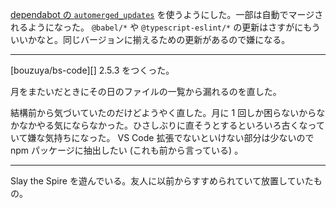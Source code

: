 [dependabot の `automerged_updates`](https://dependabot.com/docs/config-file/#automerged_updates) を使うようにした。一部は自動でマージされるようになった。 `@babel/*` や `@typescript-eslint/*` の更新はさすがにもういいかなと。同じバージョンに揃えるための更新があるので嫌になる。

---
[bouzuya/bs-code][] 2.5.3 をつくった。

月をまたいだときにその日のファイルの一覧から漏れるのを直した。

結構前から気づいていたのだけどようやく直した。月に 1 回しか困らないからなかなかやる気にならなかった。ひさしぶりに直そうとするといろいろ古くなっていて嫌な気持ちになった。 VS Code 拡張でないといけない部分は少ないので npm パッケージに抽出したい (これも前から言っている) 。

---

Slay the Spire を遊んでいる。友人に以前からすすめられていて放置していたもの。
